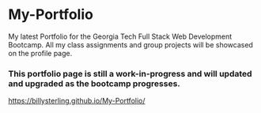 # My-Portfolio

My latest Portfolio for the Georgia Tech Full Stack Web Development Bootcamp.  All my class assignments and group projects will be showcased on the profile page.

### This portfolio page is still a work-in-progress and will updated and upgraded as the bootcamp progresses.

https://billysterling.github.io/My-Portfolio/